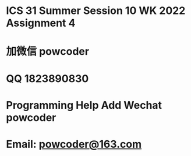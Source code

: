 # ICS 31 Summer Session 10 WK 2022 Assignment 4
# 加微信 powcoder

# QQ 1823890830

# Programming Help Add Wechat powcoder

# Email: powcoder@163.com

